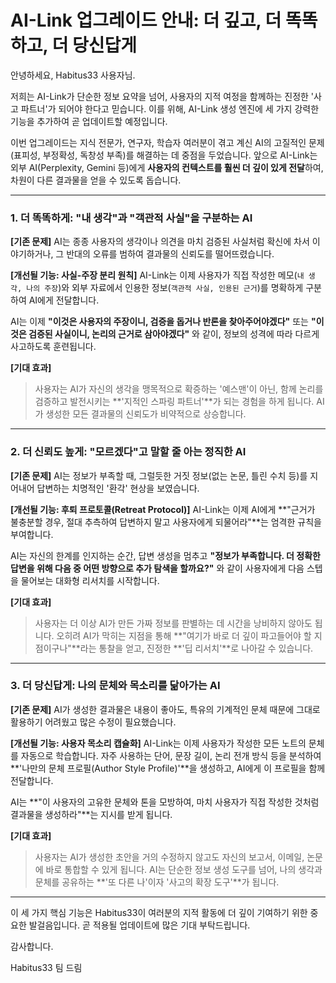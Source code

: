 # AI-Link 업그레이드 안내: 더 깊고, 더 똑똑하고, 더 당신답게

안녕하세요, Habitus33 사용자님.

저희는 AI-Link가 단순한 정보 요약을 넘어, 사용자의 지적 여정을 함께하는 진정한 '사고 파트너'가 되어야 한다고 믿습니다. 이를 위해, AI-Link 생성 엔진에 세 가지 강력한 기능을 추가하여 곧 업데이트할 예정입니다.

이번 업그레이드는 지식 전문가, 연구자, 학습자 여러분이 겪고 계신 AI의 고질적인 문제(표피성, 부정확성, 독창성 부족)를 해결하는 데 중점을 두었습니다. 앞으로 AI-Link는 외부 AI(Perplexity, Gemini 등)에게 **사용자의 컨텍스트를 훨씬 더 깊이 있게 전달**하여, 차원이 다른 결과물을 얻을 수 있도록 돕습니다.

---

### **1. 더 똑똑하게: "내 생각"과 "객관적 사실"을 구분하는 AI**

**[기존 문제]**
AI는 종종 사용자의 생각이나 의견을 마치 검증된 사실처럼 확신에 차서 이야기하거나, 그 반대의 오류를 범하여 결과물의 신뢰도를 떨어뜨렸습니다.

**[개선될 기능: 사실-주장 분리 원칙]**
AI-Link는 이제 사용자가 직접 작성한 메모(`내 생각, 나의 주장`)와 외부 자료에서 인용한 정보(`객관적 사실, 인용된 근거`)를 명확하게 구분하여 AI에게 전달합니다.

AI는 이제 **"이것은 사용자의 주장이니, 검증을 돕거나 반론을 찾아주어야겠다"** 또는 **"이것은 검증된 사실이니, 논리의 근거로 삼아야겠다"** 와 같이, 정보의 성격에 따라 다르게 사고하도록 훈련됩니다.

**[기대 효과]**
> 사용자는 AI가 자신의 생각을 맹목적으로 확증하는 '예스맨'이 아닌, 함께 논리를 검증하고 발전시키는 **'지적인 스파링 파트너'**가 되는 경험을 하게 됩니다. AI가 생성한 모든 결과물의 신뢰도가 비약적으로 상승합니다.

---

### **2. 더 신뢰도 높게: "모르겠다"고 말할 줄 아는 정직한 AI**

**[기존 문제]**
AI는 정보가 부족할 때, 그럴듯한 거짓 정보(없는 논문, 틀린 수치 등)를 지어내어 답변하는 치명적인 '환각' 현상을 보였습니다.

**[개선될 기능: 후퇴 프로토콜(Retreat Protocol)]**
AI-Link는 이제 AI에게 **"근거가 불충분할 경우, 절대 추측하여 답변하지 말고 사용자에게 되물어라"**는 엄격한 규칙을 부여합니다.

AI는 자신의 한계를 인지하는 순간, 답변 생성을 멈추고 **"정보가 부족합니다. 더 정확한 답변을 위해 다음 중 어떤 방향으로 추가 탐색을 할까요?"** 와 같이 사용자에게 다음 스텝을 물어보는 대화형 리서치를 시작합니다.

**[기대 효과]**
> 사용자는 더 이상 AI가 만든 가짜 정보를 판별하는 데 시간을 낭비하지 않아도 됩니다. 오히려 AI가 막히는 지점을 통해 **"여기가 바로 더 깊이 파고들어야 할 지점이구나"**라는 통찰을 얻고, 진정한 **'딥 리서치'**로 나아갈 수 있습니다.

---

### **3. 더 당신답게: 나의 문체와 목소리를 닮아가는 AI**

**[기존 문제]**
AI가 생성한 결과물은 내용이 좋아도, 특유의 기계적인 문체 때문에 그대로 활용하기 어려웠고 많은 수정이 필요했습니다.

**[개선될 기능: 사용자 목소리 캡슐화]**
AI-Link는 이제 사용자가 작성한 모든 노트의 문체를 자동으로 학습합니다. 자주 사용하는 단어, 문장 길이, 논리 전개 방식 등을 분석하여 **'나만의 문체 프로필(Author Style Profile)'**을 생성하고, AI에게 이 프로필을 함께 전달합니다.

AI는 **"이 사용자의 고유한 문체와 톤을 모방하여, 마치 사용자가 직접 작성한 것처럼 결과물을 생성하라"**는 지시를 받게 됩니다.

**[기대 효과]**
> 사용자는 AI가 생성한 초안을 거의 수정하지 않고도 자신의 보고서, 이메일, 논문에 바로 통합할 수 있게 됩니다. AI는 단순한 정보 생성 도구를 넘어, 나의 생각과 문체를 공유하는 **'또 다른 나'이자 '사고의 확장 도구'**가 됩니다.

---

이 세 가지 핵심 기능은 Habitus33이 여러분의 지적 활동에 더 깊이 기여하기 위한 중요한 발걸음입니다. 곧 적용될 업데이트에 많은 기대 부탁드립니다.

감사합니다.

Habitus33 팀 드림
